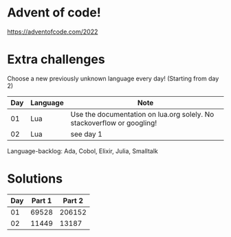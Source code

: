 # Advent of code!
https://adventofcode.com/2022

# Extra challenges
Choose a new previously unknown language every day! (Starting from day 2)

Day | Language | Note
-- | -- | --
01 | Lua | Use the documentation on lua.org solely. No stackoverflow or googling!
02 | Lua | see day 1

Language-backlog: Ada, Cobol, Elixir, Julia, Smalltalk

# Solutions
Day | Part 1 | Part 2
-- | -- | --
01 | 69528 | 206152
02 | 11449 | 13187
